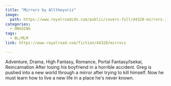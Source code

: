 ```yaml
---
title: "Mirrors by Alltheyuriz"
image:
  path: https://www.royalroadcdn.com/public/covers-full/44328-mirrors.jpg
categories:
  - ONGOING
tags:
  - BL/MLM
link: https://www.royalroad.com/fiction/44328/mirrors

---
```

Adventure, Drama, High Fantasy, Romance, Portal Fantasy/Isekai, Reincarnation
After losing his boyfriend in a horrible accident. Greg is pushed into a new world through a mirror after trying to kill himself. Now he must learn how to live a new life in a place he's never known.

